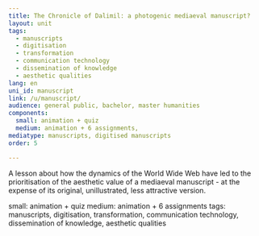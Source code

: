 ```yaml
---
title: The Chronicle of Dalimil: a photogenic mediaeval manuscript?
layout: unit
tags:
  - manuscripts
  - digitisation
  - transformation
  - communication technology
  - dissemination of knowledge
  - aesthetic qualities
lang: en
uni_id: manuscript
link: /u/manuscript/
audience: general public, bachelor, master humanities
components:
  small: animation + quiz
  medium: animation + 6 assignments,   
mediatype: manuscripts, digitised manuscripts
order: 5

---
```


A lesson about how the dynamics of the World Wide Web have led to the prioritisation of the aesthetic value of a mediaeval manuscript - at the expense of its original, unillustrated, less attractive version.

<!-- more -->

small: animation + quiz
medium: animation + 6 assignments
tags: manuscripts, digitisation, transformation, communication technology, dissemination of knowledge, aesthetic qualities
